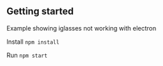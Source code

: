 ## Getting started
Example showing iglasses not working with electron

Install
`npm install`

Run
`npm start`
